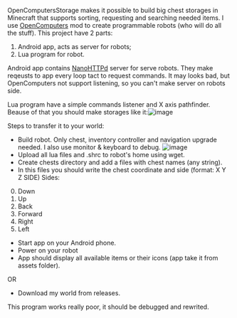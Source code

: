 OpenComputersStorage makes it possible to build big chest storages in Minecraft that supports sorting, requesting and searching needed items.
I use [OpenComputers](https://github.com/MightyPirates/OpenComputers) mod to create programmable robots (who will do all the stuff).
This project have 2 parts:
1. Android app, acts as server for robots;
2. Lua program for robot.

Android app contains [NanoHTTPd](https://github.com/NanoHttpd/nanohttpd) server for serve robots. They make reqeusts to app every loop tact to request commands. It may looks bad, but OpenComputers not support listening, so you can't make server on robots side.

Lua program have a simple commands listener and X axis pathfinder. Beause of that you should make storages like it:![image](https://user-images.githubusercontent.com/27568333/148927066-8cc69471-a2a8-483f-aae4-99eaaa307e19.png)

Steps to transfer it to your world:
- Build robot. Only chest, inventory controller and navigation upgrade needed. I also use monitor & keyboard to debug.
![image](https://user-images.githubusercontent.com/27568333/148928904-aadc7819-ec78-422a-84d8-b9223e06003d.png)
- Upload all lua files and .shrc to robot's home using wget.
- Create chests directory and add a files with chest names (any string).
- In this files you should write the chest coordinate and side (format: X Y Z SIDE)
Sides:
0. Down
1. Up
2. Back
3. Forward
4. Right
5. Left

- Start app on your Android phone.
- Power on your robot
- App should display all available items or their icons (app take it from assets folder).

OR
- Download my world from releases.

This program works really poor, it should be debugged and rewrited.
